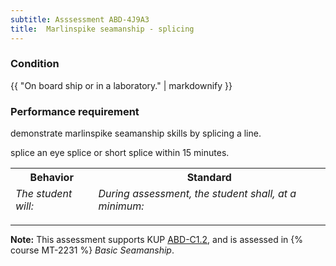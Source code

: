 ```yaml
---
subtitle: Asssessment ABD-4J9A3
title:  Marlinspike seamanship - splicing
---
```




### Condition

{{ "On board ship or in a laboratory." | markdownify }}

### Performance requirement 

<table width='100%' class='Guidelines'>
 <thead>
 <tr>
     <th class='thirty'>Behavior</th>
     <th class='seventy'>Standard</th>
 </tr>
 <tr>
     <td><em>The student will:</em></td>
     <td><em>During assessment, the student shall, at a minimum:</em></td>
 </tr>
 </thead>
 <tbody>


<!--rowstart-->

demonstrate marlinspike seamanship skills by splicing a line.

<!--cellbreak-->

splice an eye splice or short splice within 15 minutes.



<!--rowend-->


 </tbody>
 </table>



*****

**Note:** This assessment supports KUP [ABD-C1.2]({{site.baseurl}}/tables/25.html#ABD-C1.2), and is assessed in  {% course  MT-2231 %}  *Basic Seamanship*. 


